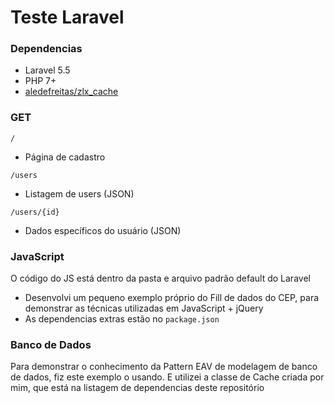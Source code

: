 # Teste Laravel

### Dependencias

- Laravel 5.5
- PHP 7+
- [aledefreitas/zlx_cache](/aledefreitas/zlx_cache)

### GET

```
/
```

- Página de cadastro

```
/users
```

- Listagem de users (JSON)


```
/users/{id}
```

- Dados específicos do usuário (JSON)


### JavaScript

O código do JS está dentro da pasta e arquivo padrão default do Laravel

- Desenvolvi um pequeno exemplo próprio do Fill de dados do CEP, para demonstrar as técnicas utilizadas em JavaScript + jQuery
- As dependencias extras estão no ```package.json```

### Banco de Dados

Para demonstrar o conhecimento da Pattern EAV de modelagem de banco de dados, fiz este exemplo o usando. E utilizei a classe de Cache criada por mim, que está na listagem de dependencias deste repositório
